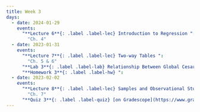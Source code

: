 ```yaml
---
title: Week 3
days:
  - date: 2024-01-29
    events:
      "**Lecture 6**{: .label .label-lec} Introduction to Regression ":
        "Ch. 4"
  - date: 2023-01-31
    events:
      "**Lecture 7**{: .label .label-lec} Two-way Tables ":
        "Ch. 5 & 6"
      "**Lab 3**{: .label .label-lab} Relationship Between Global Cesarean Delivery Rates and GDP ":
      "**Homework 3**{: .label .label-hw} ":
  - date: 2023-02-02
    events:
      "**Lecture 8**{: .label .label-lec} Samples and Observational Studies ": 
        "Ch. 7"
      "**Quiz 3**{: .label .label-quiz} [on Gradescope](https://www.gradescope.com/courses/704333) (Due Feb. 3rd, 11:59 PM PST)":
---
```

